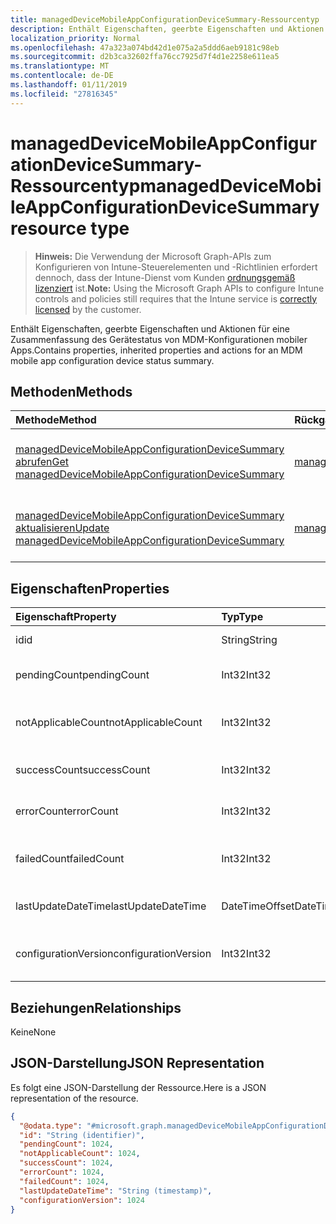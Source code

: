```yaml
---
title: managedDeviceMobileAppConfigurationDeviceSummary-Ressourcentyp
description: Enthält Eigenschaften, geerbte Eigenschaften und Aktionen für eine Zusammenfassung des Gerätestatus von MDM-Konfigurationen mobiler Apps.
localization_priority: Normal
ms.openlocfilehash: 47a323a074bd42d1e075a2a5ddd6aeb9181c98eb
ms.sourcegitcommit: d2b3ca32602ffa76cc7925d7f4d1e2258e611ea5
ms.translationtype: MT
ms.contentlocale: de-DE
ms.lasthandoff: 01/11/2019
ms.locfileid: "27816345"
---
```

# <a name="manageddevicemobileappconfigurationdevicesummary-resource-type"></a><span data-ttu-id="ab60d-103">managedDeviceMobileAppConfigurationDeviceSummary-Ressourcentyp</span><span class="sxs-lookup"><span data-stu-id="ab60d-103">managedDeviceMobileAppConfigurationDeviceSummary resource type</span></span>

> <span data-ttu-id="ab60d-104">**Hinweis:** Die Verwendung der Microsoft Graph-APIs zum Konfigurieren von Intune-Steuerelementen und -Richtlinien erfordert dennoch, dass der Intune-Dienst vom Kunden [ordnungsgemäß lizenziert](https://go.microsoft.com/fwlink/?linkid=839381) ist.</span><span class="sxs-lookup"><span data-stu-id="ab60d-104">**Note:** Using the Microsoft Graph APIs to configure Intune controls and policies still requires that the Intune service is [correctly licensed](https://go.microsoft.com/fwlink/?linkid=839381) by the customer.</span></span>

<span data-ttu-id="ab60d-105">Enthält Eigenschaften, geerbte Eigenschaften und Aktionen für eine Zusammenfassung des Gerätestatus von MDM-Konfigurationen mobiler Apps.</span><span class="sxs-lookup"><span data-stu-id="ab60d-105">Contains properties, inherited properties and actions for an MDM mobile app configuration device status summary.</span></span>
## <a name="methods"></a><span data-ttu-id="ab60d-106">Methoden</span><span class="sxs-lookup"><span data-stu-id="ab60d-106">Methods</span></span>
|<span data-ttu-id="ab60d-107">Methode</span><span class="sxs-lookup"><span data-stu-id="ab60d-107">Method</span></span>|<span data-ttu-id="ab60d-108">Rückgabetyp</span><span class="sxs-lookup"><span data-stu-id="ab60d-108">Return Type</span></span>|<span data-ttu-id="ab60d-109">Beschreibung</span><span class="sxs-lookup"><span data-stu-id="ab60d-109">Description</span></span>|
|:---|:---|:---|
|[<span data-ttu-id="ab60d-110">managedDeviceMobileAppConfigurationDeviceSummary abrufen</span><span class="sxs-lookup"><span data-stu-id="ab60d-110">Get managedDeviceMobileAppConfigurationDeviceSummary</span></span>](../api/intune-apps-manageddevicemobileappconfigurationdevicesummary-get.md)|[<span data-ttu-id="ab60d-111">managedDeviceMobileAppConfigurationDeviceSummary</span><span class="sxs-lookup"><span data-stu-id="ab60d-111">managedDeviceMobileAppConfigurationDeviceSummary</span></span>](../resources/intune-apps-manageddevicemobileappconfigurationdevicesummary.md)|<span data-ttu-id="ab60d-112">Lesen von Eigenschaften und Beziehungen des [managedDeviceMobileAppConfigurationDeviceSummary](../resources/intune-apps-manageddevicemobileappconfigurationdevicesummary.md)-Objekts.</span><span class="sxs-lookup"><span data-stu-id="ab60d-112">Read properties and relationships of the [managedDeviceMobileAppConfigurationDeviceSummary](../resources/intune-apps-manageddevicemobileappconfigurationdevicesummary.md) object.</span></span>|
|[<span data-ttu-id="ab60d-113">managedDeviceMobileAppConfigurationDeviceSummary aktualisieren</span><span class="sxs-lookup"><span data-stu-id="ab60d-113">Update managedDeviceMobileAppConfigurationDeviceSummary</span></span>](../api/intune-apps-manageddevicemobileappconfigurationdevicesummary-update.md)|[<span data-ttu-id="ab60d-114">managedDeviceMobileAppConfigurationDeviceSummary</span><span class="sxs-lookup"><span data-stu-id="ab60d-114">managedDeviceMobileAppConfigurationDeviceSummary</span></span>](../resources/intune-apps-manageddevicemobileappconfigurationdevicesummary.md)|<span data-ttu-id="ab60d-115">Aktualisieren der Eigenschaften eines [managedDeviceMobileAppConfigurationDeviceSummary](../resources/intune-apps-manageddevicemobileappconfigurationdevicesummary.md)-Objekts.</span><span class="sxs-lookup"><span data-stu-id="ab60d-115">Update the properties of a [managedDeviceMobileAppConfigurationDeviceSummary](../resources/intune-apps-manageddevicemobileappconfigurationdevicesummary.md) object.</span></span>|

## <a name="properties"></a><span data-ttu-id="ab60d-116">Eigenschaften</span><span class="sxs-lookup"><span data-stu-id="ab60d-116">Properties</span></span>
|<span data-ttu-id="ab60d-117">Eigenschaft</span><span class="sxs-lookup"><span data-stu-id="ab60d-117">Property</span></span>|<span data-ttu-id="ab60d-118">Typ</span><span class="sxs-lookup"><span data-stu-id="ab60d-118">Type</span></span>|<span data-ttu-id="ab60d-119">Beschreibung</span><span class="sxs-lookup"><span data-stu-id="ab60d-119">Description</span></span>|
|:---|:---|:---|
|<span data-ttu-id="ab60d-120">id</span><span class="sxs-lookup"><span data-stu-id="ab60d-120">id</span></span>|<span data-ttu-id="ab60d-121">String</span><span class="sxs-lookup"><span data-stu-id="ab60d-121">String</span></span>|<span data-ttu-id="ab60d-122">Schlüssel der Entität</span><span class="sxs-lookup"><span data-stu-id="ab60d-122">Key of the entity.</span></span>|
|<span data-ttu-id="ab60d-123">pendingCount</span><span class="sxs-lookup"><span data-stu-id="ab60d-123">pendingCount</span></span>|<span data-ttu-id="ab60d-124">Int32</span><span class="sxs-lookup"><span data-stu-id="ab60d-124">Int32</span></span>|<span data-ttu-id="ab60d-125">Anzahl der ausstehenden Geräte</span><span class="sxs-lookup"><span data-stu-id="ab60d-125">Number of pending devices</span></span>|
|<span data-ttu-id="ab60d-126">notApplicableCount</span><span class="sxs-lookup"><span data-stu-id="ab60d-126">notApplicableCount</span></span>|<span data-ttu-id="ab60d-127">Int32</span><span class="sxs-lookup"><span data-stu-id="ab60d-127">Int32</span></span>|<span data-ttu-id="ab60d-128">Anzahl der ausgenommenen Geräte</span><span class="sxs-lookup"><span data-stu-id="ab60d-128">Number of not applicable devices</span></span>|
|<span data-ttu-id="ab60d-129">successCount</span><span class="sxs-lookup"><span data-stu-id="ab60d-129">successCount</span></span>|<span data-ttu-id="ab60d-130">Int32</span><span class="sxs-lookup"><span data-stu-id="ab60d-130">Int32</span></span>|<span data-ttu-id="ab60d-131">Anzahl der erfolgreichen Geräte</span><span class="sxs-lookup"><span data-stu-id="ab60d-131">Number of succeeded devices</span></span>|
|<span data-ttu-id="ab60d-132">errorCount</span><span class="sxs-lookup"><span data-stu-id="ab60d-132">errorCount</span></span>|<span data-ttu-id="ab60d-133">Int32</span><span class="sxs-lookup"><span data-stu-id="ab60d-133">Int32</span></span>|<span data-ttu-id="ab60d-134">Anzahl der fehlerhaften Geräte</span><span class="sxs-lookup"><span data-stu-id="ab60d-134">Number of error devices</span></span>|
|<span data-ttu-id="ab60d-135">failedCount</span><span class="sxs-lookup"><span data-stu-id="ab60d-135">failedCount</span></span>|<span data-ttu-id="ab60d-136">Int32</span><span class="sxs-lookup"><span data-stu-id="ab60d-136">Int32</span></span>|<span data-ttu-id="ab60d-137">Anzahl der fehlgeschlagenen Geräte</span><span class="sxs-lookup"><span data-stu-id="ab60d-137">Number of failed devices</span></span>|
|<span data-ttu-id="ab60d-138">lastUpdateDateTime</span><span class="sxs-lookup"><span data-stu-id="ab60d-138">lastUpdateDateTime</span></span>|<span data-ttu-id="ab60d-139">DateTimeOffset</span><span class="sxs-lookup"><span data-stu-id="ab60d-139">DateTimeOffset</span></span>|<span data-ttu-id="ab60d-140">Datum und Uhrzeit der letzten Aktualisierung</span><span class="sxs-lookup"><span data-stu-id="ab60d-140">Last update time</span></span>|
|<span data-ttu-id="ab60d-141">configurationVersion</span><span class="sxs-lookup"><span data-stu-id="ab60d-141">configurationVersion</span></span>|<span data-ttu-id="ab60d-142">Int32</span><span class="sxs-lookup"><span data-stu-id="ab60d-142">Int32</span></span>|<span data-ttu-id="ab60d-143">Version der Richtlinie für diese Übersicht</span><span class="sxs-lookup"><span data-stu-id="ab60d-143">Version of the policy for that overview</span></span>|

## <a name="relationships"></a><span data-ttu-id="ab60d-144">Beziehungen</span><span class="sxs-lookup"><span data-stu-id="ab60d-144">Relationships</span></span>
<span data-ttu-id="ab60d-145">Keine</span><span class="sxs-lookup"><span data-stu-id="ab60d-145">None</span></span>
## <a name="json-representation"></a><span data-ttu-id="ab60d-146">JSON-Darstellung</span><span class="sxs-lookup"><span data-stu-id="ab60d-146">JSON Representation</span></span>
<span data-ttu-id="ab60d-147">Es folgt eine JSON-Darstellung der Ressource.</span><span class="sxs-lookup"><span data-stu-id="ab60d-147">Here is a JSON representation of the resource.</span></span>
<!-- {
  "blockType": "resource",
  "keyProperty": "id",
  "@odata.type": "microsoft.graph.managedDeviceMobileAppConfigurationDeviceSummary"
}
-->
``` json
{
  "@odata.type": "#microsoft.graph.managedDeviceMobileAppConfigurationDeviceSummary",
  "id": "String (identifier)",
  "pendingCount": 1024,
  "notApplicableCount": 1024,
  "successCount": 1024,
  "errorCount": 1024,
  "failedCount": 1024,
  "lastUpdateDateTime": "String (timestamp)",
  "configurationVersion": 1024
}
```



